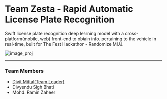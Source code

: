 # Team Zesta - Rapid Automatic License Plate Recognition
Swift license plate recognition deep learning model with a cross-platform(mobile, web) front-end to obtain info. pertaining to the vehicle in real-time, built for The Fest Hackathon - Randomize MUJ.

![image_proj]()

---

### Team Members
- [Divit Mittal(Team Leader)](https://github.com/DivitMittal)
- Divyendu Sigh Bhati
- Mohd. Ramin Zaheer

